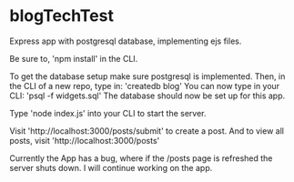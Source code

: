 # blogTechTest

Express app with postgresql database, implementing ejs files.

Be sure to, 'npm install' in the CLI.

To get the database setup make sure postgresql is implemented.
Then, in the CLI of a new repo, type in: 'createdb blog'
You can now type in your CLI: 'psql -f widgets.sql'
The database should now be set up for this app.

Type 'node index.js' into your CLI to start the server.

Visit 'http://localhost:3000/posts/submit' to create a post. And to view all posts, visit 'http://localhost:3000/posts'

Currently the App has a bug, where if the /posts page is refreshed the server shuts down.
I will continue working on the app.

